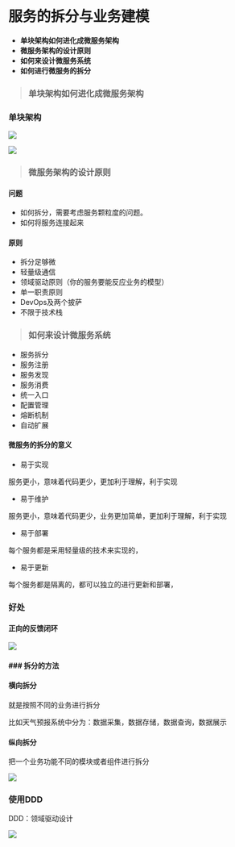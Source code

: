 # 服务的拆分与业务建模

- **单块架构如何进化成微服务架构**
- **微服务架构的设计原则**
- **如何来设计微服务系统**
- **如何进行微服务的拆分**

> ### **单块架构如何进化成微服务架构**

### 单块架构

![](https://note.youdao.com/yws/public/resource/3c9f96727969969698a2a7bd105041ec/xmlnote/E55F08F261274B85B445FE462128F70E/9751)

![](https://note.youdao.com/yws/public/resource/3c9f96727969969698a2a7bd105041ec/xmlnote/84CE998E18344793B690834B9606A002/9753)

> ### 微服务架构的设计原则

#### 问题

- 如何拆分，需要考虑服务颗粒度的问题。
- 如何将服务连接起来

#### 原则

- 拆分足够微
- 轻量级通信
- 领域驱动原则（你的服务要能反应业务的模型）
- 单一职责原则
- DevOps及两个披萨
- 不限于技术栈

> ### 如何来设计微服务系统

- 服务拆分
- 服务注册
- 服务发现
- 服务消费
- 统一入口
- 配置管理
- 熔断机制
- 自动扩展

#### 微服务的拆分的意义

- 易于实现

服务更小，意味着代码更少，更加利于理解，利于实现

- 易于维护

服务更小，意味着代码更少，业务更加简单，更加利于理解，利于实现

- 易于部署

每个服务都是采用轻量级的技术来实现的，

- 易于更新

每个服务都是隔离的，都可以独立的进行更新和部署，

### 好处

#### 正向的反馈闭环

![](https://note.youdao.com/yws/public/resource/3c9f96727969969698a2a7bd105041ec/xmlnote/CC7166C9D3A541D7AFC4B2BC05F2B890/9755)

#### ### 拆分的方法

#### 横向拆分

就是按照不同的业务进行拆分

比如天气预报系统中分为：数据采集，数据存储，数据查询，数据展示

#### 纵向拆分

把一个业务功能不同的模块或者组件进行拆分

![](https://note.youdao.com/yws/public/resource/3c9f96727969969698a2a7bd105041ec/xmlnote/1E5D0F6A4D244527BF144642B3DB2A3E/9758)

### 使用DDD

DDD：领域驱动设计

![](https://note.youdao.com/yws/public/resource/3c9f96727969969698a2a7bd105041ec/xmlnote/6B9B5CD337AD4F9D8DE9AA41EA30FF65/9761)

